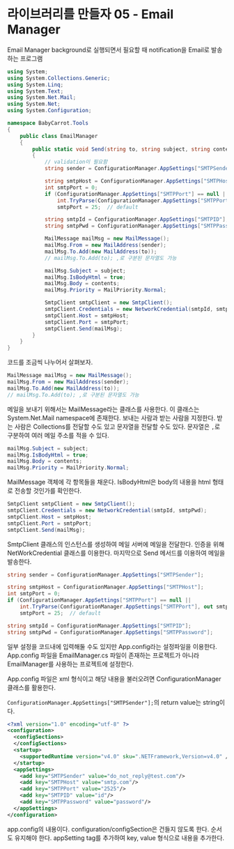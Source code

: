 # 라이브러리를 만들자 05 - Email Manager

Email Manager
background로 실행되면서 필요할 때 notification을 Email로 발송하는 프로그램

```cs
using System;
using System.Collections.Generic;
using System.Linq;
using System.Text;
using System.Net.Mail;
using System.Net;
using System.Configuration;

namespace BabyCarrot.Tools
{
    public class EmailManager
    {
        public static void Send(string to, string subject, string contents)
        {
            // validation이 필요함
            string sender = ConfigurationManager.AppSettings["SMTPSender"];

            string smtpHost = ConfigurationManager.AppSettings["SMTPHost"];
            int smtpPort = 0;
            if (ConfigurationManager.AppSettings["SMTPPort"] == null ||
                int.TryParse(ConfigurationManager.AppSettings["SMTPPort"], out smtpPort) == false)
                smtpPort = 25;  // default

            string smtpId = ConfigurationManager.AppSettings["SMTPID"];
            string smtpPwd = ConfigurationManager.AppSettings["SMTPPassword"];

            MailMessage mailMsg = new MailMessage();
            mailMsg.From = new MailAddress(sender);
            mailMsg.To.Add(new MailAddress(to));
            // mailMsg.To.Add(to); ,로 구분된 문자열도 가능

            mailMsg.Subject = subject;
            mailMsg.IsBodyHtml = true;
            mailMsg.Body = contents;
            mailMsg.Priority = MailPriority.Normal;

            SmtpClient smtpClient = new SmtpClient();
            smtpClient.Credentials = new NetworkCredential(smtpId, smtpPwd);
            smtpClient.Host = smtpHost;
            smtpClient.Port = smtpPort;
            smtpClient.Send(mailMsg);
        }
    }
}
```

코드를 조금씩 나누어서 살펴보자.

```cs
MailMessage mailMsg = new MailMessage();
mailMsg.From = new MailAddress(sender);
mailMsg.To.Add(new MailAddress(to));
// mailMsg.To.Add(to); ,로 구분된 문자열도 가능
```

메일을 보내기 위해서는 MailMessage라는 클래스를 사용한다. 이 클래스는 System.Net.Mail namespace에 존재한다. 보내는 사람과 받는 사람을 지정한다. 받는 사람은 Collections를 전달할 수도 있고 문자열을 전달할 수도 있다. 문자열은 `,`로 구분하여 여러 메일 주소를 적을 수 있다.

```cs
mailMsg.Subject = subject;
mailMsg.IsBodyHtml = true;
mailMsg.Body = contents;
mailMsg.Priority = MailPriority.Normal;
```

MailMessage 객체에 각 항목들을 채운다. IsBodyHtml은 body의 내용을 html 형태로 전송할 것인가를 확인한다.

```cs
SmtpClient smtpClient = new SmtpClient();
smtpClient.Credentials = new NetworkCredential(smtpId, smtpPwd);
smtpClient.Host = smtpHost;
smtpClient.Port = smtpPort;
smtpClient.Send(mailMsg);
```

SmtpClient 클래스의 인스턴스를 생성하여 메일 서버에 메일을 전달한다.
인증을 위해 NetWorkCredential 클래스를 이용한다. 마지막으로 Send 메서드를 이용하여 메일을 발송한다.

```cs
string sender = ConfigurationManager.AppSettings["SMTPSender"];

string smtpHost = ConfigurationManager.AppSettings["SMTPHost"];
int smtpPort = 0;
if (ConfigurationManager.AppSettings["SMTPPort"] == null ||
    int.TryParse(ConfigurationManager.AppSettings["SMTPPort"], out smtpPort) == false)
    smtpPort = 25;  // default

string smtpId = ConfigurationManager.AppSettings["SMTPID"];
string smtpPwd = ConfigurationManager.AppSettings["SMTPPassword"];
```

일부 설정을 코드내에 입력해둘 수도 있지만 App.config라는 설정파일을 이용한다. App.config 파일을 EmailManager.cs 파일이 존재하는 프로젝트가 아니라 EmailManager를 사용하는 프로젝트에 설정한다.

App.config 파일은 xml 형식이고 해당 내용을 불러오려면 ConfigurationManager 클래스를 활용한다.

`ConfigurationManager.AppSettings["SMTPSender"];`의 return value는 string이다.

```xml
<?xml version="1.0" encoding="utf-8" ?>
<configuration>
  <configSections>
  </configSections>
  <startup>
    <supportedRuntime version="v4.0" sku=".NETFramework,Version=v4.0" />
  </startup>
  <appSettings>
    <add key="SMTPSender" value="do_not_reply@test.com"/>
    <add key="SMTPHost" value="smtp.com"/>
    <add key="SMTPPort" value="2525"/>
    <add key="SMTPID" value="id"/>
    <add key="SMTPPassword" value="password"/>
  </appSettings>
</configuration>
```

app.config의 내용이다. configuration/configSection은 건들지 않도록 한다. 순서도 유지해야 한다.
appSetting tag를 추가하여 key, value 형식으로 내용을 추가한다.
